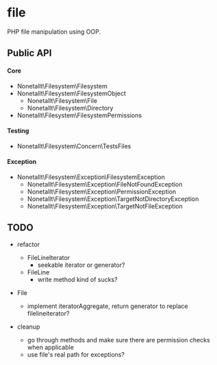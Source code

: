 # file

PHP file manipulation using OOP.

## Public API

#### Core

* Nonetallt\Filesystem\Filesystem
* Nonetallt\Filesystem\FilesystemObject
    * Nonetallt\Filesystem\File
    * Nonetallt\Filesystem\Directory
* Nonetallt\Filesystem\FilesystemPermissions

#### Testing

* Nonetallt\Filesystem\Concern\TestsFiles

#### Exception

* Nonetallt\Filesystem\Exception\FilesystemException
    * Nonetallt\Filesystem\Exception\FileNotFoundException
    * Nonetallt\Filesystem\Exception\PermissionException
    * Nonetallt\Filesystem\Exception\TargetNotDirectoryException
    * Nonetallt\Filesystem\Exception\TargetNotFileException

## TODO

* refactor 
    * FileLineIterator 
        * seekable iterator or generator?
    * FileLine
        * write method kind of sucks?

* File
    * implement iteratorAggregate, return generator to replace
      filelineiterator?

* cleanup
    * go through methods and make sure there are permission checks when applicable
    * use file's real path for exceptions?
